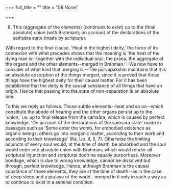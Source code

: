 +++
full_title = ""
title = "08 None"

+++




8. This (aggregate of the elements) (continues to exist) up to the (final absolute) union (with Brahman); on account of the declarations of the saṁsāra state (made by scripture).

With regard to the final clause, 'Heat in the highest deity,' the force of its connexion with what precedes shows that the meaning is 'the heat of the dying man is--together with the individual soul, the prāṇa, the aggregate of the organs and the other elements--merged in Brahman.'--We now have to consider of what kind that merging is.--The pūrvapakshin maintains that it is an absolute absorption of the things merged, since it is proved that those things have the highest deity for their causal matter. For it has been established that the deity is the causal substance of all things that have an origin. Hence that passing into the state of non-separation is an absolute one.

To this we reply as follows. Those subtle elements--heat and so on--which constitute the abode of hearing and the other organs persist up to the 'union,' i.e. up to final release from the saṁsāra, which is caused by perfect knowledge. 'On account of the declarations of the saṁsāra state' made in passages such as 'Some enter the womb, for embodied existence as organic beings; others go into inorganic matter, according to their work and according to their knowledge' (Ka. Up. II, 5, 7). Otherwise the limiting adjuncts of every soul would, at the time of death, be absorbed and the soul would enter into absolute union with Brahman; which would render all scriptural injunction and scriptural doctrine equally purportless. Moreover bondage, which is due to wrong knowledge, cannot be dissolved but through, perfect knowledge. Hence, although Brahman is the causal substance of those elements, they are at the time of death--as in the case of deep sleep and a pralaya of the world--merged in it only in such a way as to continue to exist in a seminal condition.

